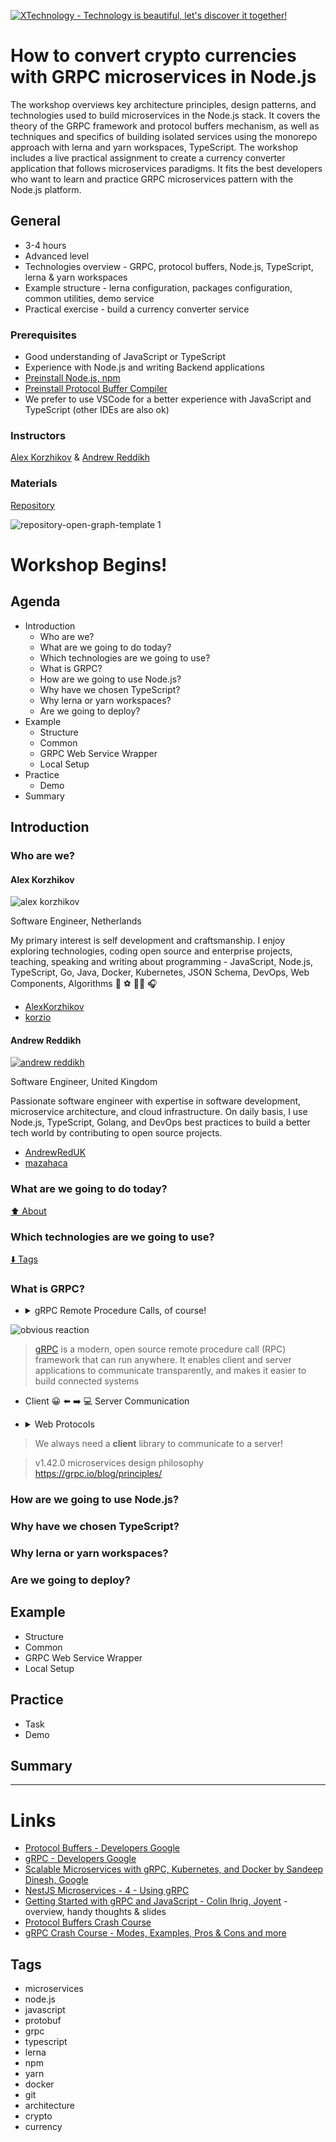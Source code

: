[![XTechnology - Technology is beautiful, let's discover it together!](https://user-images.githubusercontent.com/1259644/139526072-c2df5b3f-86b3-40eb-a91a-e51a307269ec.png)](https://xtechnology.dev/)

<style type="text/css">
  img[alt="andrew reddikh"] {
    filter: grayscale(100%);
  }
</style>

# How to convert crypto currencies with GRPC microservices in Node.js

The workshop overviews key architecture principles, design patterns, and technologies used to build microservices in the Node.js stack. It covers the theory of the GRPC framework and protocol buffers mechanism, as well as techniques and specifics of building isolated services using the monorepo approach with lerna and yarn workspaces, TypeScript. The workshop includes a live practical assignment to create a currency converter application that follows microservices paradigms. It fits the best developers who want to learn and practice GRPC microservices pattern with the Node.js platform.

## General

- 3-4 hours
- Advanced level
- Technologies overview - GRPC, protocol buffers, Node.js, TypeScript, lerna & yarn workspaces
- Example structure - lerna configuration, packages configuration, common utilities, demo service
- Practical exercise - build a currency converter service

### Prerequisites

- Good understanding of JavaScript or TypeScript
- Experience with Node.js and writing Backend applications
- [Preinstall Node.js, npm](https://nodejs.org/en/download/)
- [Preinstall Protocol Buffer Compiler](https://grpc.io/docs/protoc-installation/)
- We prefer to use VSCode for a better experience with JavaScript and TypeScript (other IDEs are also ok)

### Instructors

[Alex Korzhikov](https://twitter.com/AlexKorzhikov) & [Andrew Reddikh](https://twitter.com/AndrewRedUK)

### Materials

[Repository](https://github.com/x-technology/mono-repo-nodejs-svc-sample)

![repository-open-graph-template 1](https://user-images.githubusercontent.com/1259644/115153860-493a2880-a078-11eb-85c8-201b1512ee4b.png)

# Workshop Begins!

## Agenda

- Introduction
  - Who are we?
  - What are we going to do today?
  - Which technologies are we going to use?
  - What is GRPC?
  - How are we going to use Node.js?
  - Why have we chosen TypeScript?
  - Why lerna or yarn workspaces?
  - Are we going to deploy?
- Example
  - Structure
  - Common
  - GRPC Web Service Wrapper
  - Local Setup
- Practice
  - Demo
- Summary

## Introduction

### Who are we?

#### Alex Korzhikov

![alex korzhikov](https://github.com/x-technology/PizzaScript/blob/main/assets/alex-black-white-open-source.png?raw=true)

Software Engineer, Netherlands

My primary interest is self development and craftsmanship. I enjoy exploring technologies, coding open source and enterprise projects, teaching, speaking and writing about programming - JavaScript, Node.js, TypeScript, Go, Java, Docker, Kubernetes, JSON Schema, DevOps, Web Components, Algorithms 👋 ⚽️ 🧑‍💻 🎧

- [AlexKorzhikov](https://twitter.com/AlexKorzhikov)
- [korzio](https://github.com/korzio)

#### Andrew Reddikh

[![andrew reddikh](https://andrew.red/photo.jpg)](https://andrew.red)

Software Engineer, United Kingdom

Passionate software engineer with expertise in software development, microservice architecture, and cloud infrastructure. On daily basis, I use Node.js, TypeScript, Golang, and DevOps best practices to build a better tech world by contributing to open source projects.

- [AndrewRedUK](https://twitter.com/AndrewRedUK)
- [mazahaca](https://github.com/mazahaca)

### What are we going to do today?

[⬆️ About](#how-to-convert-crypto-currencies-with-grpc-microservices-in-nodejs)

### Which technologies are we going to use?

[⬇️ Tags](#tags)

### What is GRPC?

- <details><summary>gRPC Remote Procedure Calls, of course!</summary>

![obvious reaction](https://i.kym-cdn.com/photos/images/original/002/086/808/90f.gif)

</details>

> [gRPC](https://grpc.io/) is a modern, open source remote procedure call (RPC) framework that can run anywhere. It enables client and server applications to communicate transparently, and makes it easier to build connected systems

- Client 😀 ⬅️ ➡️ 💻 Server Communication

- <details><summary>Web Protocols</summary>
  - SOAP
  - GraphQL
  - REST
  - ...

  Or more generic,

  - HTTP/1.1, HTTP/2, TCP, UDP, WebSockets
  - ...
</details>

> We always need a **client** library to communicate to a server!
  
> v1.42.0
> microservices design philosophy
https://grpc.io/blog/principles/

### How are we going to use Node.js?
### Why have we chosen TypeScript?
### Why lerna or yarn workspaces?
### Are we going to deploy?

## Example

- Structure
- Common
- GRPC Web Service Wrapper
- Local Setup

## Practice

- Task
- Demo

## Summary

---

# Links

- [Protocol Buffers - Developers Google](https://developers.google.com/protocol-buffers)
- [gRPC - Developers Google](https://www.grpc.io/)
- [Scalable Microservices with gRPC, Kubernetes, and Docker by Sandeep Dinesh, Google](https://www.youtube.com/watch?v=xsIwYL-N4vI)
- [NestJS Microservices - 4 - Using gRPC](https://www.youtube.com/watch?v=OuyxRE9xLw4)
- [Getting Started with gRPC and JavaScript - Colin Ihrig, Joyent](https://www.youtube.com/watch?v=fl9AZieRUaw) - overview, handy thoughts & slides
- [Protocol Buffers Crash Course](https://youtu.be/46O73On0gyI)
- [gRPC Crash Course - Modes, Examples, Pros & Cons and more](https://www.youtube.com/watch?v=Yw4rkaTc0f8)

## Tags

- microservices
- node.js
- javascript
- protobuf
- grpc
- typescript
- lerna
- npm
- yarn
- docker
- git
- architecture
- crypto
- currency

